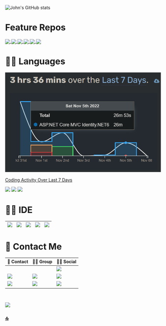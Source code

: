 <!-- ![](imgs/csharp-banner.gif) -->

![John's GitHub stats](https://github-readme-stats-johndward01.vercel.app/api?username=johndward01&count_private=true&show_icons=true&theme=react)
<!-- 📺 Create a nice pie chart with the user's programming languages from their GitHub profile. https://github.com/IonicaBizau/github-profile-languages -->

# Feature Repos

<a href="https://github.com/johndward01/ASP.NET-Core-MVC-Identity.NET6">
  <img align="center" src="https://github-readme-stats-johndward01.vercel.app/api/pin/?username=johndward01&repo=ASP.NET-Core-MVC-Identity.NET6&title_color=33b9ed&icon_color=f9f9f9&text_color=9f9f9f&bg_color=151515&border_color=33b9ed" />
</a>
<a href="https://github.com/johndward01/ASP.NET-Core-MVC-Identity-Demo">
  <img align="center" src="https://github-readme-stats-johndward01.vercel.app/api/pin/?username=johndward01&repo=ASP.NET-Core-MVC-Identity-Demo&title_color=33b9ed&icon_color=f9f9f9&text_color=9f9f9f&bg_color=151515&border_color=33b9ed" />
</a>
<a href="https://github.com/johndward01/BlazorBestBuyDemoApp">
  <img align="center" src="https://github-readme-stats-johndward01.vercel.app/api/pin/?username=johndward01&repo=BlazorBestBuyDemoApp&title_color=33b9ed&icon_color=f9f9f9&text_color=9f9f9f&bg_color=151515&border_color=33b9ed" />
</a>
<a href="https://github.com/johndward01/Mock-BestBuy-API">
  <img align="center" src="https://github-readme-stats-johndward01.vercel.app/api/pin/?username=johndward01&repo=Mock-BestBuy-API&title_color=33b9ed&icon_color=f9f9f9&text_color=9f9f9f&bg_color=151515&border_color=33b9ed" />
</a>
<a href="https://github.com/johndward01/Minimal-API_Demo">
  <img align="center" src="https://github-readme-stats-johndward01.vercel.app/api/pin/?username=johndward01&repo=Minimal-API_Demo&title_color=33b9ed&icon_color=f9f9f9&text_color=9f9f9f&bg_color=151515&border_color=33b9ed" />
</a>
<a href="https://github.com/johndward01/GithubConsoleArt">
  <img align="center" src="https://github-readme-stats-johndward01.vercel.app/api/pin/?username=johndward01&repo=GithubConsoleArt&title_color=33b9ed&icon_color=f9f9f9&text_color=9f9f9f&bg_color=151515&border_color=33b9ed" />
</a>

<br>

# 👩‍💻 Languages

<!-- ![GitHub Top Languages Pie Chart](imgs/github_languages_pie_chart.png) -->

![coding_activity](imgs/CodingActivity.png)

<a href="https://wakatime.com/share/@f2a5d814-56e7-442d-bb33-33dee80e7ab5/bd66f914-ee23-42df-9531-b2d9afc7dee5.svg">Coding Activity Over Last 7 Days</a>

<img src="https://img.shields.io/badge/json-5E5C5C?style=for-the-badge&logo=json&logoColor=white" /> <img src="https://img.shields.io/badge/Markdown-000000?style=for-the-badge&logo=markdown&logoColor=white" /> <img src="https://img.shields.io/badge/SQL-MySQL-00308F?style=for-the-badge&logo=SQL&logoColor=white" />  

 
 # 👩‍💻 IDE

| <img src="https://img.shields.io/badge/Visual_Studio_Code-0078D4?style=for-the-badge&logo=visual%20studio%20code&logoColor=white" />  | <img src="https://img.shields.io/badge/Visual_Studio-5C2D91?style=for-the-badge&logo=visual%20studio&logoColor=white" />  | <img src="https://img.shields.io/badge/PyCharm-000000.svg?&style=for-the-badge&logo=PyCharm&logoColor=white" />  |  <img src="https://img.shields.io/badge/Notepad++-90E59A.svg?style=for-the-badge&logo=notepad%2B%2B&logoColor=black" /> | <img src="https://img.shields.io/badge/API-Postman-orange?style=for-the-badge&logo=Postman" /> 
|---|---|---|---|---|

# 📇 Contact Me

|  📱 Contact  |  🤜🤛 Group  |  👨👩 Social  |
|---|---|---|
|   |   |  <img src="https://img.shields.io/badge/LinkedIn-0077B5?style=for-the-badge&logo=linkedin&logoColor=white" /> |
|  <img src="https://img.shields.io/badge/Gmail-D14836?style=for-the-badge&logo=gmail&logoColor=white" />  |  <img src="https://img.shields.io/badge/Discord-7289DA?style=for-the-badge&logo=discord&logoColor=white" />  | <img src="https://img.shields.io/badge/GitHub-100000?style=for-the-badge&logo=github&logoColor=white" />   |
| <img src="https://img.shields.io/badge/ProtonMail-8B89CC?style=for-the-badge&logo=protonmail&logoColor=white" />   | <img src="https://img.shields.io/badge/Zoom-2D8CFF?style=for-the-badge&logo=zoom&logoColor=white" />  | <img src="https://img.shields.io/badge/Stack_Overflow-FE7A16?style=for-the-badge&logo=stack-overflow&logoColor=white" />  |

<br>

![](https://komarev.com/ghpvc/?username=johndward01&style=for-the-badge)

###  [🔝](#)
